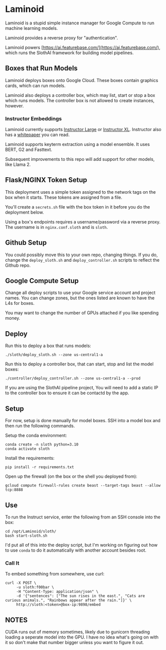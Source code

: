 # Laminoid
Laminoid is a stupid simple instance manager for Google Compute to run machine learning models. 

Laminoid provides a reverse proxy for "authentication".

Laminoid powers [https://ai.featurebase.com/](https://ai.featurebase.com/), which runs the SlothAI framework for building model pipelines.

## Boxes that Run Models
Laminoid deploys boxes onto Google Cloud. These boxes contain graphics cards, which can run models.

Laminoid also deploys a controller box, which may list, start or stop a box which runs models. The controller box is not allowed to create instances, however.

### Instructor Embeddings
Laminoid currently supports [Instructor Large](https://huggingface.co/hkunlp/instructor-large) or [Instructor XL](https://huggingface.co/hkunlp/instructor-xl). Instructor also has a [whitepaper](https://arxiv.org/abs/2212.09741) you can read.

Laminoid supports keyterm extraction using a model ensemble. It uses BERT, G2 and Fasttext.

Subsequent improvements to this repo will add support for other models, like Llama 2.

## Flask/NGINX Token Setup
This deployment uses a simple token assigned to the network tags on the box when it starts. These tokens are assigned from a file.

You'll create a `secrets.sh` file with the box token in it before you do the deployment below.

Using a box's endpoints requires a username/password via a reverse proxy. The username is in `nginx.conf.sloth` and is `sloth`.

## Github Setup
You could possibly move this to your own repo, changing things. If you do, change the `deploy_sloth.sh` and `deploy_controller.sh` scripts to reflect the Github repo.

## Google Compute Setup
Change all deploy scripts to use your Google service account and project names. You can change zones, but the ones listed are known to have the L4s for boxes.

You may want to change the number of GPUs attached if you like spending money.

## Deploy
Run this to deploy a box that runs models:

```
./sloth/deploy_sloth.sh --zone us-central1-a
```

Run this to deploy a controller box, that can start, stop and list the model boxes:
```
./controller/deploy_controller.sh --zone us-central1-a --prod
```

If you are using the SlothAI pipeline project, You will need to add a static IP to the controller box to ensure it can be contactd by the app.

## Setup
For now, setup is done manually for model boxes. SSH into a model box and then run the following commands.

Setup the conda environment:

```
conda create -n sloth python=3.10
conda activate sloth
```

Install the requirements:

```
pip install -r requirements.txt
```

Open up the firewall (on the box or the shell you deployed from):

```
gcloud compute firewall-rules create beast --target-tags beast --allow tcp:8888
```

## Use
To run the Instruct service, enter the following from an SSH console into the box:

```
cd /opt/Laminoid/sloth/
bash start-sloth.sh
```

I'd put all of this into the deploy script, but I'm working on figuring out how to use `conda` to do it automatically with another account besides root.

### Call It
To embed something from somewhere, use curl:

```
curl -X POST \
     -u sloth:f00bar \
     -H "Content-Type: application/json" \
     -d '{"sentences": ["The sun rises in the east.", "Cats are curious animals.", "Rainbows appear after the rain."]}' \
     http://sloth:<token>@box-ip:9898/embed
```

## NOTES
CUDA runs out of memory sometimes, likely due to gunicorn threading loading a seperate model into the GPU. I have no idea what's going on with it so don't make that number bigger unless you want to figure it out.

